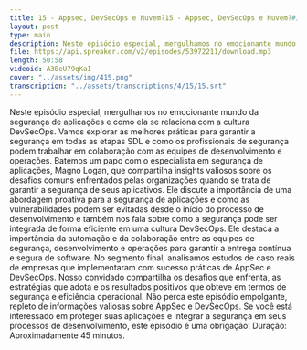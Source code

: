 ```yaml
---
title: 15 - Appsec, DevSecOps e Nuvem?15 - Appsec, DevSecOps e Nuvem?#15 - Appsec, DevSecOps e Nuvem?
layout: post
type: main
description: Neste episódio especial, mergulhamos no emocionante mundo da segurança de aplicações e como ela se relaciona com a cultura DevSecOps. Vamos explorar as melhores práticas para garantir a segurança em todas as etapas SDL e como os profissionais de segurança podem trabalhar em colaboração com as equipes de desenvolvimento e operações. Batemos um papo com o especialista em segurança de aplicações, Magno Logan, que compartilha insights valiosos sobre os desafios comuns enfrentados pelas organizações quando se trata de garantir a segurança de seus aplicativos. Ele discute a importância de uma abordagem proativa para a segurança de aplicações e como as vulnerabilidades podem ser evitadas desde o início do processo de desenvolvimento e também nos fala sobre como a segurança pode ser integrada de forma eficiente em uma cultura DevSecOps. Ele destaca a importância da automação e da colaboração entre as equipes de segurança, desenvolvimento e operações para garantir a entrega contínua e segura de software. No segmento final, analisamos estudos de caso reais de empresas que implementaram com sucesso práticas de AppSec e DevSecOps. Nosso convidado compartilha os desafios que enfrenta, as estratégias que adota e os resultados positivos que obteve em termos de segurança e eficiência operacional. Não perca este episódio empolgante, repleto de informações valiosas sobre AppSec e DevSecOps. Se você está interessado em proteger suas aplicações e integrar a segurança em seus processos de desenvolvimento, este episódio é uma obrigação! Duração aproximadamente 45 minutos.
file: https://api.spreaker.com/v2/episodes/53972211/download.mp3
length: 50:58
videoid: A3BeU79qKaI
cover: "../assets/img/415.png"
transcription: "../assets/transcriptions/4/15/15.srt"
---
```


Neste episódio especial, mergulhamos no emocionante mundo da segurança de aplicações e como ela se relaciona com a cultura DevSecOps. Vamos explorar as melhores práticas para garantir a segurança em todas as etapas SDL e como os profissionais de segurança podem trabalhar em colaboração com as equipes de desenvolvimento e operações. Batemos um papo com o especialista em segurança de aplicações, Magno Logan, que compartilha insights valiosos sobre os desafios comuns enfrentados pelas organizações quando se trata de garantir a segurança de seus aplicativos. Ele discute a importância de uma abordagem proativa para a segurança de aplicações e como as vulnerabilidades podem ser evitadas desde o início do processo de desenvolvimento e também nos fala sobre como a segurança pode ser integrada de forma eficiente em uma cultura DevSecOps. Ele destaca a importância da automação e da colaboração entre as equipes de segurança, desenvolvimento e operações para garantir a entrega contínua e segura de software. No segmento final, analisamos estudos de caso reais de empresas que implementaram com sucesso práticas de AppSec e DevSecOps. Nosso convidado compartilha os desafios que enfrenta, as estratégias que adota e os resultados positivos que obteve em termos de segurança e eficiência operacional. Não perca este episódio empolgante, repleto de informações valiosas sobre AppSec e DevSecOps. Se você está interessado em proteger suas aplicações e integrar a segurança em seus processos de desenvolvimento, este episódio é uma obrigação! Duração: Aproximadamente 45 minutos.